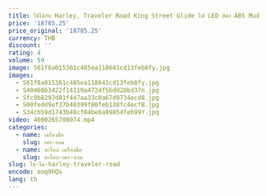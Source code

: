 ```yaml
---
title: ใช้ได้กับ Harley, Traveler Road King Street Glide ไฟ LED สีดํา ABS Mud Fender 09 - 13
price: '18785.25'
price_original: '18785.25'
currency: THB
discount: ''
rating: 4
volume: 59
image: S61f8a015361c485ea118641cd13feb8fy.jpg
images:
  - S61f8a015361c485ea118641cd13feb8fy.jpg
  - S40460b3422f14119a472df5bdd28bd37n.jpg
  - Sfc9b8297d81f447aa33c0a67d9734ecd8.jpg
  - S00fedd9ef37b40399f80feb138fc4ecfB.jpg
  - S34cb59d1743b48cf84be6a89854feb99Y.jpg
video: 4000265708074.mp4
categories:
  - name: เครื่องมือ
    slug: เคร-องม
  - name: อะไหล่ เครื่องมือ
    slug: อะไหล-เคร-องม
slug: ใช-ได-harley-traveler-road
encode: ooq9hQs
lang: th
---
```

  